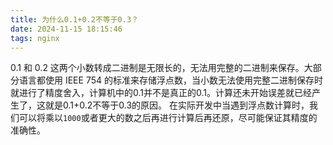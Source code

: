 ```yaml
---
title: 为什么0.1+0.2不等于0.3？
date: 2024-11-15 18:15:46
tags: nginx
---
```


0.1 和 0.2 这两个小数转成二进制是无限长的，无法用完整的二进制来保存。大部分语言都使用 IEEE 754 的标准来存储浮点数，当小数无法使用完整二进制保存时就进行了精度舍入，计算机中的0.1并不是真正的0.1。计算还未开始误差就已经产生了，这就是0.1+0.2不等于0.3的原因。
在实际开发中当遇到浮点数计算时，我们可以将乘以`1000`或者更大的数之后再进行计算后再还原，尽可能保证其精度的准确性。

